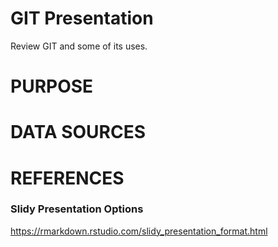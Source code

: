 # GIT Presentation
Review GIT and some of its uses.

# PURPOSE

# DATA SOURCES


# REFERENCES

### Slidy Presentation Options
https://rmarkdown.rstudio.com/slidy_presentation_format.html